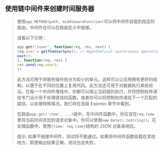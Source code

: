 ## 使用链中间件来创建时间服务器

> 使用`app.METHOD(path, middlewareFunction)`可以将中间件挂载到指定的路由。中间件也可以在路由定义中链接。
>
> 请看以下示例：
>
> ```js
> app.get('/user', function(req, res, next) {
> req.user = getTheUserSync(); // Hypothetical synchronous operation
> next();
> }, function(req, res) {
> res.send(req.user);
> })
> ```
>
> 此方法可用于将服务操作拆分为较小的单元。这样可以让应用拥有更好的结构，以便于在不同的位置上复用代码。此方法还可用于对数据执行某些验证。在每一个中间件堆栈中，你都可以阻止当前链的执行，并将控制权传递给专门设计用于处理错误的函数。或者你可以将控制权传递给下一个匹配的路径，以处理特殊情况。我们将在高级 Express 章节中看到。
>
> 在路由`app.get('/now', ...)`链中，在中间件函数中，你应该在`req.time`里将当前时间添加到请求对象中。你可以使用`new Date().toString()`。在处理函数中，使用`{time: req.time}`结构的 JSON 对象来响应。
>
> 提示: 如果不链接中间件，测试将不能通过。如果将中间件函数挂载在其他地方，即使输出结果正确，测试也会失败。

